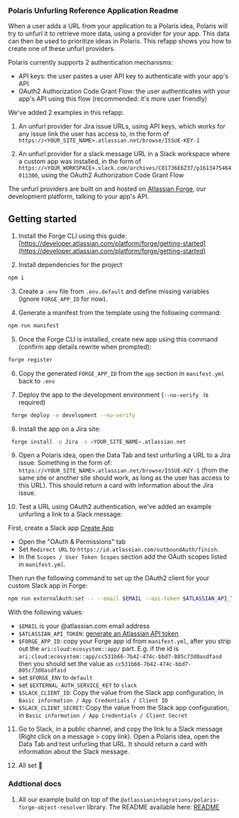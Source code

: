 ### Polaris Unfurling Reference Application Readme

When a user adds a URL from your application to a Polaris idea, Polaris will try to unfurl it to retrieve more data, using a provider for your app. 
This data can then be used to prioritize ideas in Polaris. This refapp shows you how to create one of these unfurl providers. 

Polaris currently supports 2 authentication mechanisms:
- API keys: the user pastes a user API key to authenticate with your app's API
- OAuth2 Authorization Code Grant Flow: the user authenticates with your app's API using this flow (recommended: it's more user friendly)

We've added 2 examples in this refapp: 

1. An unfurl provider for Jira issue URLs, using API keys, which works for any issue link the user has access to, in the form of `https://<YOUR_SITE_NAME>.atlassian.net/browse/ISSUE-KEY-1`

2. An unfurl provider for a slack message URL in a Slack workspace where a custom app was installed, in the form of `https://<YOUR_WORKSPACE>.slack.com/archives/C01736E6Z37/p1613475464011300`, using the OAuth2 Authorization Code Grant Flow

The unfurl providers are built on and hosted on [Atlassian Forge](https://developer.atlassian.com/platform/forge/), our development platform, talking to your app's API.

## Getting started

1. Install the Forge CLI using this guide: [https://developer.atlassian.com/platform/forge/getting-started](https://developer.atlassian.com/platform/forge/getting-started)
 
2. Install dependencies for the project

```bash
npm i 
```

3. Create a `.env` file from `.env.default` and define missing variables (ignore `FORGE_APP_ID` for now).

4. Generate a manifest from the template using the following command:

```bash
npm run manifest
```

5. Once the Forge CLI is installed, create new app using this command (confirm app details rewrite when prompted):

```bash
forge register
```

6. Copy the generated `FORGE_APP_ID` from the `app` section in `manifest.yml` back to `.env` 

7. Deploy the app to the development environment (`--no-verify ` is required)


```bash
 forge deploy -e development --no-verify 
```

8. Install the app on a Jira site:

```bash
 forge install -p Jira -s <YOUR_SITE_NAME>.atlassian.net
```
9. Open a Polaris idea, open the Data Tab and test unfurling a URL to a Jira issue. Something in the form of: `https://<YOUR_SITE_NAME>.atlassian.net/browse/ISSUE-KEY-1` (from the same site or another site should work, as long as the user has access to this URL). This should return a card with information about the Jira issue.

10. Test a URL using OAuth2 authentication, we've added an example unfurling a link to a Slack message: 

First, create a Slack app [Create App](https://api.slack.com/apps?new_app=1)
- Open the "OAuth & Permissions" tab
- Set `Redirect URL` to `https://id.atlassian.com/outboundAuth/finish`.
- In the `Scopes / User Token Scopes` section add the OAuth scopes listed in `manifest.yml`.

Then run the following command to set up the OAuth2 client for your custom Slack app in Forge:

```bash
npm run externalAuth:set -- --email $EMAIL --api-token $ATLASSIAN_API_TOKEN --forge-app-id $FORGE_APP_ID --forge-env $FORGE_ENV --service-key $EXTERNAL_AUTH_SERVICE_KEY --client-id $SLACK_CLIENT_ID --client-secret $SLACK_CLIENT_SECRET
```

With the following values:
- `$EMAIL` is your @atlassian.com email address
- `$ATLASSIAN_API_TOKEN`: [generate an Atlassian API token](https://id.atlassian.com/manage-profile/security/api-tokens)
- `$FORGE_APP_ID`: copy your Forge app id from `manifest.yml`, after you strip out the `ari:cloud:ecosystem::app/` part. E.g. if the id is `ari:cloud:ecosystem::app/cc531b66-7b42-474c-bbd7-805c73d0asdfasd` then you should set the value as `cc531b66-7b42-474c-bbd7-805c73d0asdfasd`
- set `$FORGE_ENV` to `default`
- set `$EXTERNAL_AUTH_SERVICE_KEY` to `slack`
- `$SLACK_CLIENT_ID`: Copy the value from the Slack app configuration, in `Basic information / App Credentials / Client ID`
- `$SLACK_CLIENT_SECRET`: Copy the value from the Slack app configuration, in `Basic information / App Credentials / Client Secret`

11. Go to Slack, in a public channel, and copy the link to a Slack message (Right click on a message > copy link). Open a Polaris idea, open the Data Tab and test unfurling that URL. It should return a card with information about the Slack message.

12. All set 🎉

### Addtional docs

1. All our example build on top of the `@atlassianintegrations/polaris-forge-object-resolver` library. The README available here: [README](https://www.npmjs.com/package/@atlassianintegrations/polaris-forge-object-resolver)
